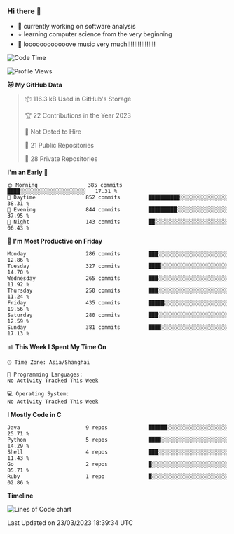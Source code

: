 ### Hi there 👋

<!--
**rbamb/rbamb** is a ✨ _special_ ✨ repository because its `README.md` (this file) appears on your GitHub profile.

Here are some ideas to get you started:

- 🔭 I’m currently working on ...
- 🌱 I’m currently learning ...
- 👯 I’m looking to collaborate on ...
- 🤔 I’m looking for help with ...
- 💬 Ask me about ...
- 📫 How to reach me: ...
- 😄 Pronouns: ...
- ⚡ Fun fact: ...
-->

* :rocket: currently working on software analysis
* :star: learning computer science from the very beginning
* :musical_note: loooooooooooove music very much!!!!!!!!!!!!!!!!

<!--START_SECTION:waka-->
![Code Time](http://img.shields.io/badge/Code%20Time-0%20secs-blue)

![Profile Views](http://img.shields.io/badge/Profile%20Views-1-blue)

**🐱 My GitHub Data** 

> 📦 116.3 kB Used in GitHub's Storage 
 > 
> 🏆 22 Contributions in the Year 2023
 > 
> 🚫 Not Opted to Hire
 > 
> 📜 21 Public Repositories 
 > 
> 🔑 28 Private Repositories 
 > 
**I'm an Early 🐤** 

```text
🌞 Morning                385 commits         ████░░░░░░░░░░░░░░░░░░░░░   17.31 % 
🌆 Daytime                852 commits         ██████████░░░░░░░░░░░░░░░   38.31 % 
🌃 Evening                844 commits         █████████░░░░░░░░░░░░░░░░   37.95 % 
🌙 Night                  143 commits         ██░░░░░░░░░░░░░░░░░░░░░░░   06.43 % 
```
📅 **I'm Most Productive on Friday** 

```text
Monday                   286 commits         ███░░░░░░░░░░░░░░░░░░░░░░   12.86 % 
Tuesday                  327 commits         ████░░░░░░░░░░░░░░░░░░░░░   14.70 % 
Wednesday                265 commits         ███░░░░░░░░░░░░░░░░░░░░░░   11.92 % 
Thursday                 250 commits         ███░░░░░░░░░░░░░░░░░░░░░░   11.24 % 
Friday                   435 commits         █████░░░░░░░░░░░░░░░░░░░░   19.56 % 
Saturday                 280 commits         ███░░░░░░░░░░░░░░░░░░░░░░   12.59 % 
Sunday                   381 commits         ████░░░░░░░░░░░░░░░░░░░░░   17.13 % 
```


📊 **This Week I Spent My Time On** 

```text
🕑︎ Time Zone: Asia/Shanghai

💬 Programming Languages: 
No Activity Tracked This Week

💻 Operating System: 
No Activity Tracked This Week
```

**I Mostly Code in C** 

```text
Java                     9 repos             ██████░░░░░░░░░░░░░░░░░░░   25.71 % 
Python                   5 repos             ████░░░░░░░░░░░░░░░░░░░░░   14.29 % 
Shell                    4 repos             ███░░░░░░░░░░░░░░░░░░░░░░   11.43 % 
Go                       2 repos             █░░░░░░░░░░░░░░░░░░░░░░░░   05.71 % 
Ruby                     1 repo              █░░░░░░░░░░░░░░░░░░░░░░░░   02.86 % 
```



**Timeline**

![Lines of Code chart](https://raw.githubusercontent.com/rbamb/rbamb/main/assets/bar_graph.png)


 Last Updated on 23/03/2023 18:39:34 UTC
<!--END_SECTION:waka-->
